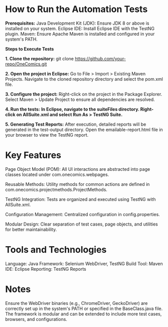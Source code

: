 # **How to Run the Automation Tests**

**Prerequisites:**
Java Development Kit (JDK): Ensure JDK 8 or above is installed on your system.
Eclipse IDE: Install Eclipse IDE with the TestNG plugin.
Maven: Ensure Apache Maven is installed and configured in your system's PATH.

**Steps to Execute Tests**

**1. Clone the repository:**
git clone https://github.com/your-repo/OneComics.git

**2. Open the project in Eclipse:**
Go to File > Import > Existing Maven Projects.
Navigate to the cloned repository directory and select the pom.xml file.

**3. Configure the project:**
Right-click on the project in the Package Explorer.
Select Maven > Update Project to ensure all dependencies are resolved.

**4. Run the tests:**
**In Eclipse, navigate to the suiteFiles directory.
Right-click on AllSuite.xml and select Run As > TestNG Suite.**

**5. Generating Test Reports:**
After execution, detailed reports will be generated in the test-output directory.
Open the emailable-report.html file in your browser to view the TestNG report.

# **Key Features**

Page Object Model (POM):
All UI interactions are abstracted into page classes located under com.onecomics.webpages.

Reusable Methods:
Utility methods for common actions are defined in com.onecomics.projectmethods.ProjectMethods.

TestNG Integration:
Tests are organized and executed using TestNG with AllSuite.xml.

Configuration Management:
Centralized configuration in config.properties.

Modular Design:
Clear separation of test cases, page objects, and utilities for better maintainability.

# **Tools and Technologies**
Language: Java
Framework: Selenium WebDriver, TestNG
Build Tool: Maven
IDE: Eclipse
Reporting: TestNG Reports

# **Notes**
Ensure the WebDriver binaries (e.g., ChromeDriver, GeckoDriver) are correctly set up in the system's PATH or specified in the BaseClass.java file.
The framework is modular and can be extended to include more test cases, browsers, and configurations.
